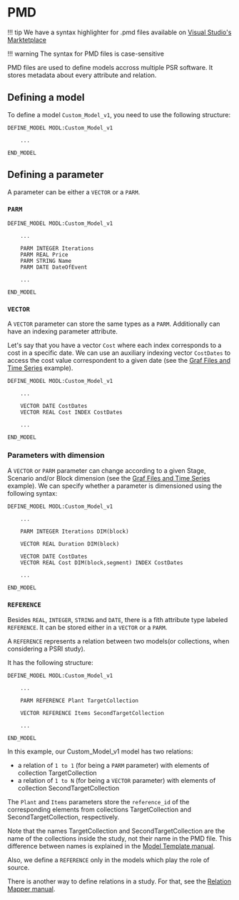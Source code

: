 # PMD

!!! tip
    We have a syntax highlighter for .pmd files available on [Visual Studio's Marktetplace](https://marketplace.visualstudio.com/items?itemName=pedromxavier.psr-pmd)

!!! warning
    The syntax for PMD files is case-sensitive 


PMD files are used to define models accross multiple PSR software.
It stores metadata about every attribute and relation.

## Defining a model

To define a model `Custom_Model_v1`, you need to use the following structure:

```
DEFINE_MODEL MODL:Custom_Model_v1

	...

END_MODEL
```

## Defining a parameter

A parameter can be either a `VECTOR` or a `PARM`.

### `PARM`

```
DEFINE_MODEL MODL:Custom_Model_v1

	...

	PARM INTEGER Iterations
	PARM REAL Price
	PARM STRING Name
	PARM DATE DateOfEvent

	...

END_MODEL
```

### `VECTOR`

A `VECTOR` parameter can store the same types as a `PARM`.
Additionally can have an indexing parameter attribute.


Let's say that you have a vector `Cost` where each index corresponds to a cost in a specific date.
We can use an auxiliary indexing vector `CostDates` to access the cost value correspondent to a given date (see the [Graf Files and Time Series](../examples/graf_files.md) example).

```
DEFINE_MODEL MODL:Custom_Model_v1

	...

	VECTOR DATE CostDates
	VECTOR REAL Cost INDEX CostDates

	...

END_MODEL
```

### Parameters with dimension

A `VECTOR` or `PARM` parameter can change according to a given Stage, Scenario and/or Block dimension (see the [Graf Files and Time Series](../examples/graf_files.md) example).
We can specify whether a parameter is dimensioned using the following syntax:
```
DEFINE_MODEL MODL:Custom_Model_v1

	...

	PARM INTEGER Iterations DIM(block)

	VECTOR REAL Duration DIM(block) 

	VECTOR DATE CostDates
	VECTOR REAL Cost DIM(block,segment) INDEX CostDates 

	...

END_MODEL
```


### `REFERENCE`

Besides `REAL`, `INTEGER`, `STRING` and `DATE`, there is a fith attribute type labeled `REFERENCE`. 
It can be stored either in a `VECTOR` or a `PARM`.

A `REFERENCE` represents a relation between two models(or collections, when considering a PSRI study).

It has the following structure:

```
DEFINE_MODEL MODL:Custom_Model_v1

	...

	PARM REFERENCE Plant TargetCollection  

	VECTOR REFERENCE Items SecondTargetCollection

	...

END_MODEL
```

In this example, our Custom_Model_v1 model has two relations:
- a relation of `1 to 1` (for being a `PARM` parameter) with elements of collection TargetCollection
- a relation of `1 to N` (for being a `VECTOR` parameter) with elements of collection SecondTargetCollection

The `Plant` and `Items` parameters store the `reference_id` of the corresponding elements from collections TargetCollection and SecondTargetCollection, respectively.

Note that the names TargetCollection and SecondTargetCollection are the name of the collections inside the study, not their name in the PMD file. 
This difference between names is explained in the [Model Template manual](./model_template.md).

Also, we define a `REFERENCE` only in the models which play the role of source. 

There is another way to define relations in a study.
For that, see the [Relation Mapper manual](relation_mapper.md).


